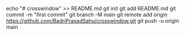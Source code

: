 echo "# crosswindow" >> README.md
git init
git add README.md
git commit -m "first commit"
git branch -M main
git remote add origin https://github.com/BadriPrasadSahu/crosswindow.git
git push -u origin main
